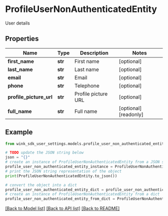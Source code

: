 # ProfileUserNonAuthenticatedEntity

User details

## Properties

Name | Type | Description | Notes
------------ | ------------- | ------------- | -------------
**first_name** | **str** | First name | [optional] 
**last_name** | **str** | Last name | [optional] 
**email** | **str** | Email | [optional] 
**phone** | **str** | Telephone | [optional] 
**profile_picture_url** | **str** | Profile picture URL | [optional] 
**full_name** | **str** | Full name | [optional] [readonly] 

## Example

```python
from wink_sdk_user_settings.models.profile_user_non_authenticated_entity import ProfileUserNonAuthenticatedEntity

# TODO update the JSON string below
json = "{}"
# create an instance of ProfileUserNonAuthenticatedEntity from a JSON string
profile_user_non_authenticated_entity_instance = ProfileUserNonAuthenticatedEntity.from_json(json)
# print the JSON string representation of the object
print(ProfileUserNonAuthenticatedEntity.to_json())

# convert the object into a dict
profile_user_non_authenticated_entity_dict = profile_user_non_authenticated_entity_instance.to_dict()
# create an instance of ProfileUserNonAuthenticatedEntity from a dict
profile_user_non_authenticated_entity_from_dict = ProfileUserNonAuthenticatedEntity.from_dict(profile_user_non_authenticated_entity_dict)
```
[[Back to Model list]](../README.md#documentation-for-models) [[Back to API list]](../README.md#documentation-for-api-endpoints) [[Back to README]](../README.md)


